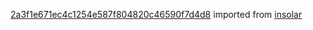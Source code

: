 [2a3f1e671ec4c1254e587f804820c46590f7d4d8](https://github.com/insolar/insolar/commit/2a3f1e671ec4c1254e587f804820c46590f7d4d8) imported from [insolar](https://github.com/insolar/insolar)
